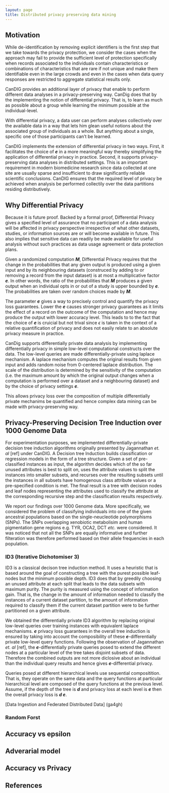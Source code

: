 ```yaml
---
layout: page
title: Distributed privacy preserving data mining
---
```





## Motivation
While de-identification by removing explicit identifiers is the first step that we take towards the privacy protection, we consider the cases when the approach may fail to provide the sufficient level of protection specifically when records associated to the individuals contain characteristics or combinations of characteristics that are rare if not unique and make them identifiable even in the large crowds and even in the cases when data query responses are restricted to aggregate statistical results only.

CanDIG provides an additional layer of privacy that enable to perform different data analyses in a privacy-preserving way. CanDig does that by the implementing the notion of differential privacy. That is, to learn as much as possible about a group while learning the minimum possible at the individual-level. 

With differential privacy, a data user can perform analyses collectively over the available data in a way that lets him glean useful notions about the associated group of individuals as a whole. But anything about a single, specific one of those participants can’t be learned.

CanDIG implements the extension of differential privacy in two ways. First, it facilitates the choice of **_e_** in a more meaningful way thereby simplifying the application of differential privacy in practice. Second, it supports privacy-preserving data analyses in distributed settings. This is an important requirement in modern biomedicine research since data collected at one site are usually sparse and insufficient to draw significantly reliable scientific conclusions. CanDIG ensures that the required level of privacy be achieved when analysis be performed collectily over the data partitions residing distributively.   

## Why Differential Privacy
Because it is future proof. Backed by a formal proof, Differential Privacy gives a specified level of assurance that no participant of a data analysis will be affected in privacy perspective irrespective of what other datasets, studies, or information sources are or will become available in future. This also implies that sensitive data can readily be made available for useful analysis without such practices as data usage agreement or data protection plans.      

Given a randomized computation **_M_**, Differential Privacy requires that the change in the probabilities that any given output is produced using a given input and by its neighbouring datasets (construced by adding to or removing a record from the input dataset) is at most a multiplicative factor **_e_**. In other words, the ratio of the probabilities that **_M_** produces a given output when an individual opts in or out of a study is upper bounded by **_e_**. The probabilities are taken over random choices made by **_M_**. 

The parameter **_e_** gives a way to precisely control and quantify the privacy loss guarantees. Lower the **_e_** causes stronger privacy guarantees as it limits the effect of a record  on the outcome of the computation and hence may produce the output with lower accuracy level. This leads to to the fact that the choice of **_e_** is cruicial but not trival since $\epsilon$ is taken in the context of a relative quantification of privacy and does not easily relate to an absolute privacy measure in practice. 

CanDig supports differentially private data analysis by implementing differentially privacy in simple low-level computational constructs over the data. The low-level queries are made differentially-private using laplace mechanism. A laplace mechanism computes the original results from given input and adds random noise from 0-centered laplace distribution. The scale of the distribution is determined by the sensitivity of the computation (i.e. the maximum amount by which the original output changes when a computation is performed over a dataset and a neighbouring dataset) and by the choice of privacy settings **_e_**.    

This allows privacy loss over the composition of multiple differentially private mechanims be quantified and hence complex data mining can be made with privacy-preserving way. 

## Privacy-Preserving Decision Tree Induction over 1000 Genome Data
For experimentation purposes, we implemented differentially-private decision tree induction algorithms originally presented by Jagannathan _et. al_ [ref] under CanDIG. A Decision tree Induction builds classification or regression models in the form of a tree structure. Given a set of pre-classified instances as input, the algorithm decides which of the so far unused attributes is best to split on, uses the attribute values to split the instances into smaller subsets, and recurses over the resulting subsets until the instances in all subsets have homogenous class attribute values or a pre-specified condition is met. The final result is a tree with decision nodes and leaf nodes representing the attributes used to classify the attribute at the corresponding recursive step and the classification results respectively.

We report our findings over 1000 Genome data. More specifically, we considered the problem of classifying individuals into one of the given ancestral populations based on the single-neucleotide polymorphisms (SNPs). The SNPs overlapping xenobiotic metabolisim and human pigmentation gene regions e.g. TYR, OCA2, DCT _etc._ were considered. It was noticed that not all the SNPs are equally informative and further filteration was therefore performed based on their allele frequencies in each population.   
 
 
### ID3 (Iterative Dichotomiser 3)
ID3 is a classical decison tree induction method. It uses a heuristic that is based around the goal of constructing a tree with the purest possible leaf-nodes but the minimum possible depth. ID3 does that by greedily choosing an unused attribute at each split that leads to the data subsets with maximum purity. The purity is measured using the concept of information gain. That is, the change in the amount of information needed to classify the instances of a current dataset partition, to the amount of information required to classify them if the current dataset partition were to be further partitioned on a given attribute.

We obtained the differentially private ID3 algorithm by replacing original low-level queries over training instances with equivalent laplace mechanisms. **_e_** privacy loss guarantees in the overall tree induction is ensured by taking into account the composibility of these **_e_**-differentially private low-level query functions. Following the observation of Jagannathan _et. al_ [ref], the **_e_**-differentially private queries posed to extend the different nodes at a particular level of the tree takes disjoint subsets of data. Therefore the combined outputs are not more diclosive about an individual than the individual query results and hence gives **_e_**-differential privacy. 

Queries posed at different hierarchical levels use sequential compositition. That is, they operate on the same data and the query functions at particular hierarchical level are composed of the query functions at the previous level. Assume, if the depth of the tree is **_d_** and privacy loss at each level is **_e_** then the overall privacy loss is **_d e_**.           

[Data Ingestion and Federated Distributed Data] (ga4gh)


### Random Forst

## Accuracy vs epsilon

## Adverarial model

## Accuracy vs Privacy

## References
